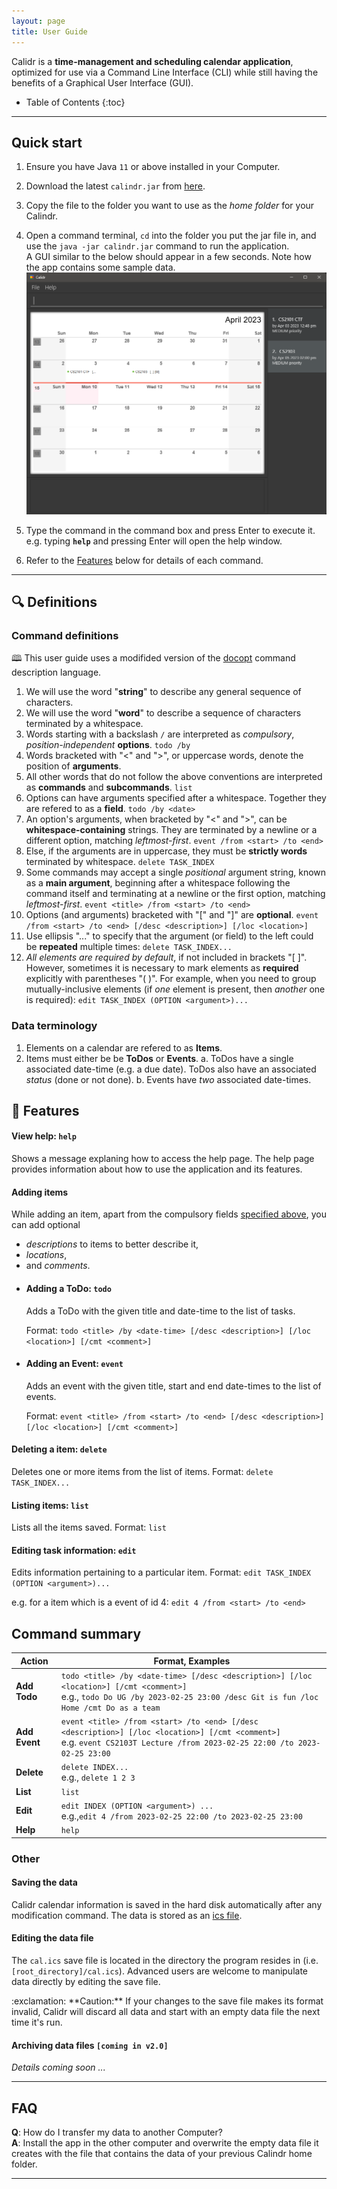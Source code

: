 ```yaml
---
layout: page
title: User Guide
---
```


Calidr is a **time-management and scheduling calendar application**, optimized for use via a Command Line Interface (CLI) while still having the benefits of a Graphical User Interface (GUI).

* Table of Contents
{:toc}

--------------------------------------------------------------------------------------------------------------------

## Quick start

1. Ensure you have Java `11` or above installed in your Computer.

1. Download the latest `calindr.jar` from [here](https://github.com/AY2223S2-CS2103T-W10-2/tp/releases).

1. Copy the file to the folder you want to use as the _home folder_ for your Calindr.

1. Open a command terminal, `cd` into the folder you put the jar file in, and use the `java -jar calindr.jar` command to run the application.<br>
   A GUI similar to the below should appear in a few seconds. Note how the app contains some sample data.<br>
   ![Ui](images/Ui.png)

1. Type the command in the command box and press Enter to execute it. e.g. typing **`help`** and pressing Enter will open the help window.<br>

1. Refer to the [Features](#features) below for details of each command.

--------------------------------------------------------------------------------------------------------------------

## :mag: Definitions

### Command definitions

<div markdown="block" class="alert alert-info">
🕮 This user guide uses a modifided version of the <a href="http://docopt.org/">docopt</a> command description language.
</div>

 1. We will use the word "**string**" to describe any general sequence of characters.
 1. We will use the word "**word**" to describe a sequence of characters terminated by a whitespace.
 1. Words starting with a backslash `/` are interpreted as _compulsory_, _position-independent_ **options**.
     `todo /by`
 1. Words bracketed with "<" and ">", or uppercase words, denote the position of **arguments**.
 1. All other words that do not follow the above conventions are interpreted as **commands** and **subcommands**.
     `list`
 3. Options can have arguments specified after a whitespace. Together they are refered to as a **field**.
     `todo /by <date>`
 1. An option's arguments, when bracketed by "<" and ">", can be **whitespace-containing** strings. They are terminated by a newline or a different option, matching *leftmost-first*.
     `event /from <start> /to <end>`
 1. Else, if the arguments are in uppercase, they must be **strictly words** terminated by whitespace.
     `delete TASK_INDEX`
 1. Some commands may accept a single *positional* argument string, known as a **main argument**, beginning after a whitespace following the command itself and terminating at a newline or the first option, matching *leftmost-first*.
     `event <title> /from <start> /to <end>`
 1. Options (and arguments) bracketed with "\[" and  "\]" are **optional**.
     `event /from <start> /to <end> [/desc <description>] [/loc <location>]`
 1. Use ellipsis "..." to specify that the argument (or field) to the left could be **repeated** multiple times:
     `delete TASK_INDEX...`
 1. *All elements are required by default*, if not included in brackets "\[ \]". However, sometimes it is necessary to mark elements as **required** explicitly with parentheses "( )". For example, when you need to group mutually-inclusive elements (if *one* element is present, then *another* one is required):
    `edit TASK_INDEX (OPTION <argument>)...`

### Data terminology

 1. Elements on a calendar are refered to as **Items**.
 1. Items must either be be **ToDos** or **Events**.
    a. ToDos have a single associated date-time (e.g. a due date). ToDos also have an associated *status* (done or not done).
    b. Events have *two* associated date-times.


## :paperclip: Features

#### View help: `help`

Shows a message explaning how to access the help page.
The help page provides information about how to use the application and its features.


#### Adding items

While adding an item, apart from the compulsory fields [specified above](#Data-terminology), you can add optional
- *descriptions* to items to better describe it,
- *locations*,
- and *comments*.

<!-- end of the list -->

- #### Adding a ToDo: `todo`
  Adds a ToDo with the given title and date-time to the list of tasks.

  Format: `todo <title> /by <date-time> [/desc <description>] [/loc <location>] [/cmt <comment>]`

- #### Adding an Event: `event`
  Adds an event with the given title, start and end date-times to the list of events.

  Format: `event <title> /from <start> /to <end> [/desc <description>] [/loc <location>] [/cmt <comment>]`

#### Deleting a item: `delete`
Deletes one or more items from the list of items.
Format: `delete TASK_INDEX...`

#### Listing items: `list`
Lists all the items saved.
Format: `list`

#### Editing task information: `edit`
Edits information pertaining to a particular item.
Format: `edit TASK_INDEX (OPTION <argument>)...`

e.g. for a item which is a event of id 4:
`edit 4 /from <start> /to <end>`

## Command summary

| Action        | Format, Examples                                                                                                                                                                  |
|---------------|-----------------------------------------------------------------------------------------------------------------------------------------------------------------------------------|
| **Add Todo**  | `todo <title> /by <date-time> [/desc <description>] [/loc <location>] [/cmt <comment>]` <br> e.g., `todo Do UG /by 2023-02-25 23:00 /desc Git is fun /loc Home /cmt Do as a team` |
| **Add Event** | `event <title> /from <start> /to <end> [/desc <description>] [/loc <location>] [/cmt <comment>]` <br> e.g. `event CS2103T Lecture /from 2023-02-25 22:00 /to 2023-02-25 23:00`    |
| **Delete**    | `delete INDEX...`<br> e.g., `delete 1 2 3`                                                                                                                                        |
| **List**      | `list`                                                                                                                                                                            |
| **Edit**      | `edit INDEX (OPTION <argument>) ...`<br> e.g.,`edit 4 /from 2023-02-25 22:00 /to 2023-02-25 23:00`                                                                                |
| **Help**      | `help`                                                                                                                                                                            |

### Other

#### Saving the data

Calidr calendar information is saved in the hard disk automatically after any modification command. The data is stored as an [ics file](https://www.ical4j.org/).


#### Editing the data file
The `cal.ics` save file is located in the directory the program resides in (i.e. `[root_directory]/cal.ics`). Advanced users are welcome to manipulate data directly by editing the save file.

<div markdown="span" class="alert alert-warning">:exclamation: **Caution:**
    If your changes to the save file makes its format invalid, Calidr will discard all data and start with an empty data file the next time it's run.
</div>

#### Archiving data files `[coming in v2.0]`

_Details coming soon ..._

--------------------------------------------------------------------------------------------------------------------

## FAQ

**Q**: How do I transfer my data to another Computer?<br>
**A**: Install the app in the other computer and overwrite the empty data file it creates with the file that contains the data of your previous Calindr home folder.

--------------------------------------------------------------------------------------------------------------------

